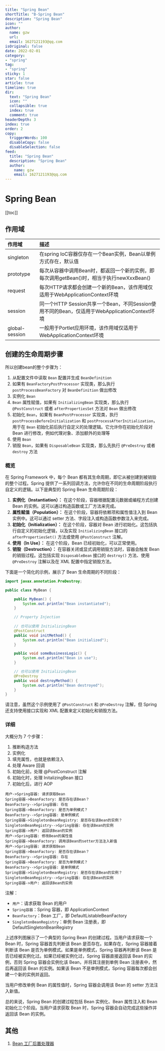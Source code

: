 ```yaml
---
title: "Spring Bean"
shortTitle: "B-Spring Bean"
description: "Spring Bean"
icon: ""
author: 
  name: gzw
  url: 
  email: 1627121193@qq.com
isOriginal: false
date: 2022-02-01
category: 
- "spring"
tag:
- "spring"
sticky: 1
star: false
article: true
timeline: true
dir:
  text: "Spring Bean"
  icon: ""
  collapsible: true
  index: true
  comment: true
headerDepth: 3
index: true
order: 2
copy:
  triggerWords: 100
  disableCopy: false
  disableSelection: false
feed:
  title: "Spring Bean"
  description: "Spring Bean"
  author:
    name: gzw
    email: 1627121193@qq.com
---
```






# Spring Bean



[[toc]]



## 作用域

| 作用域         | 描述                                                         |
| :------------- | :----------------------------------------------------------- |
| singleton      | 在spring IoC容器仅存在一个Bean实例，Bean以单例方式存在，默认值 |
| prototype      | 每次从容器中调用Bean时，都返回一个新的实例，即每次调用getBean()时，相当于执行newXxxBean() |
| request        | 每次HTTP请求都会创建一个新的Bean，该作用域仅适用于WebApplicationContext环境 |
| session        | 同一个HTTP Session共享一个Bean，不同Session使用不同的Bean，仅适用于WebApplicationContext环境 |
| global-session | 一般用于Portlet应用环境，该作用域仅适用于WebApplicationContext环境 |



## 创建的生命周期步骤

所以创建bean的整个步骤为：

1. 从配置文件中读取 `Bean` 配置并生成 `BeanDefinition`
2. 如果有 `BeanFactoryPostProcessor` 实现类，那么执行 `postProcessBeanFactory` 对 `BeanDefinition` 做出修改
3. 实例化 `Bean`
4. `Bean` 属性赋值，如果有 `InitializingBean` 实现类，那么执行 `@PostConstruct` 或者 `afterPropertiesSet` 方法对 `Bean` 做出修改
5. 初始化 `Bean`，如果有 `BeanPostProcessor` 实现类，执行 `postProcessBeforeInitialization` 和 `postProcessAfterInitialization`，用于在 `Bean` 初始化前后执行自定义的处理逻辑。它允许你在初始化阶段对 Bean 进行修改，例如代理对象、添加额外的处理等
6. 使用 `Bean`
7. 销毁 `Bean`，如果有 `DisposableBean` 实现类，那么先执行 `@PreDestroy` 或者 `destroy` 方法



### 概览

在 Spring Framework 中，每个 Bean 都有其生命周期，即它从被创建到被销毁的整个过程。Spring 提供了一系列回调方法，允许你在不同的生命周期阶段执行自定义的逻辑。以下是典型的 Spring Bean 生命周期阶段：

1. **实例化（Instantiation）：** 在这个阶段，容器根据配置元数据或编程方式创建 Bean 的实例。这可以通过构造函数或工厂方法来完成。
2. **属性赋值（Population）：** 在这个阶段，容器将依赖项和属性值注入到 Bean 实例中。这可以通过 setter 方法、字段注入或构造函数参数注入来完成。
3. **初始化（Initialization）：** 在这个阶段，容器对 Bean 进行初始化。这包括执行自定义的初始化逻辑，以及实现 `InitializingBean` 接口的 `afterPropertiesSet()` 方法或使用 `@PostConstruct` 注解。
4. **使用（In Use）：** 在这个阶段，Bean 已经初始化，可以正常使用。
5. **销毁（Destruction）：** 在容器关闭或显式调用销毁方法时，容器会触发 Bean 的销毁过程。这包括实现 `DisposableBean` 接口的 `destroy()` 方法、使用 `@PreDestroy` 注解以及在 XML 配置中指定销毁方法。

下面是一个简化的示例，展示了 Bean 生命周期的不同阶段：

```java
import javax.annotation.PreDestroy;

public class MyBean {

    public MyBean() {
        System.out.println("Bean instantiated");
    }

    // Property Injection
    
    // 也可以使用 InitializingBean
    @PostConstruct
    public void initMethod() {
        System.out.println("Bean initialized");
    }

    public void someBusinessLogic() {
        System.out.println("Bean in use");
    }

    // 也可以使用 InitializingBean
    @PreDestroy
    public void destroyMethod() {
        System.out.println("Bean destroyed");
    }
}
```

请注意，虽然这个示例使用了 `@PostConstruct` 和 `@PreDestroy` 注解，但 Spring 还支持使用接口实现和 XML 配置来定义初始化和销毁方法。



### 详细

大概分为 7 个步骤：

1. 推断构造方法
2. 实例化
3. 填充属性，也就是依赖注入
4. 处理 Aware 回调
5. 初始化前，处理 @PostConstruct 注解
6. 初始化时，处理 InitalizingBean 接口
7. 初始化后，进行 AOP

```sequence
用户->Spring容器: 请求获取Bean
Spring容器->BeanFactory: 是否存在该Bean？
BeanFactory-->Spring容器: 存在
Spring容器->BeanFactory: 是否为单例模式？
BeanFactory-->Spring容器: 是单例模式
Spring容器->SingletonBeanRegistry: 是否存在该Bean的实例？
SingletonBeanRegistry-->Spring容器: 存在该Bean的实例
Spring容器->用户: 返回该Bean的实例
用户->Spring容器: 修改Bean的属性值
Spring容器->BeanFactory: 调用该Bean的setter方法注入新值
用户->Spring容器: 请求获取Bean
Spring容器->BeanFactory: 是否存在该Bean？
BeanFactory-->Spring容器: 存在
Spring容器->BeanFactory: 是否为单例模式？
BeanFactory-->Spring容器: 是单例模式
Spring容器->SingletonBeanRegistry: 是否存在该Bean的实例？
SingletonBeanRegistry-->Spring容器: 存在该Bean的实例
Spring容器->用户: 返回该Bean的实例
```

注解：

- `用户`：请求获取 Bean 的用户
- `Spring容器`：Spring 容器，即 ApplicationContext
- `BeanFactory`：Bean 工厂，即 DefaultListableBeanFactory
- `SingletonBeanRegistry`：单例 Bean 注册表，即 DefaultSingletonBeanRegistry

上述序列图展示了一个典型的 Spring Bean 的创建过程。当用户请求获取一个 Bean 时，Spring 容器首先判断该 Bean 是否存在。如果存在，Spring 容器接着判断该 Bean 是否为单例模式。如果是单例模式，Spring 容器再判断该 Bean 是否已经被实例化过。如果已经被实例化过，Spring 容器直接返回该 Bean 的实例，否则 Spring 容器会实例化该 Bean，并将其注册到单例 Bean 注册表中，然后再返回该 Bean 的实例。如果该 Bean 不是单例模式，Spring 容器每次都会创建一个新的实例并返回。

当用户修改单例 Bean 的属性值时，Spring 容器会调用该 Bean 的 setter 方法注入新值。

总的来说，Spring Bean 的创建过程包括 Bean 实例化、Bean 属性注入和 Bean 初始化三个阶段。当用户请求获取 Bean 时，Spring 容器会自动完成这些操作并返回该 Bean 的实例。





## 其他

1. [Bean 工厂后置处理器](https://muyinchen.github.io/2017/09/16/Spring5%E6%BA%90%E7%A0%81%E8%A7%A3%E6%9E%90-Spring%E4%B8%AD%E7%9A%84bean%E5%B7%A5%E5%8E%82%E5%90%8E%E7%BD%AE%E5%A4%84%E7%90%86%E5%99%A8/)